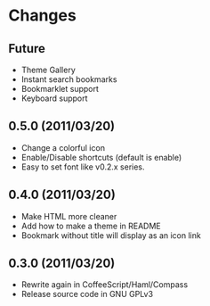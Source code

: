 Changes
=======

Future
------

* Theme Gallery
* Instant search bookmarks
* Bookmarklet support
* Keyboard support

0.5.0 (2011/03/20)
------------------

* Change a colorful icon
* Enable/Disable shortcuts (default is enable)
* Easy to set font like v0.2.x series.

0.4.0 (2011/03/20)
------------------

* Make HTML more cleaner
* Add how to make a theme in README
* Bookmark without title will display as an icon link

0.3.0 (2011/03/20)
------------------

* Rewrite again in CoffeeScript/Haml/Compass
* Release source code in GNU GPLv3
